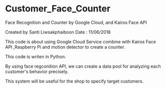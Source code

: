 # Customer_Face_Counter
Face Recognition and Counter by Google Cloud, and Kairos Face API

Created by Santi Liwsakphaiboon
Date : 11/06/2018

This code is about using Google Cloud Service combine with Kairos Face API ,Raspberry Pi and motion detector
to create a counter.

This code is writen in Python.

By using face regconition API, we can create a data pool for analyzing each customer's behavior precisely.

This system will be useful for the shop to specify target customers.
